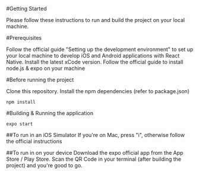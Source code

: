 #Getting Started

Please follow these instructions to run and build the project on your local machine.

#Prerequisites

Follow the official guide "Setting up the development environment" to set up your local machine to develop iOS and Android applications with React Native.
Install the latest xCode version.
Follow the official guide to install node.js & expo on your machine

#Before running the project

Clone this repository.
Install the npm dependencies (refer to package.json)

```npm install```


#Building & Running the application

```expo start```

##To run in an iOS Simulator
If you're on Mac, press "i", otherwise follow the official instructions

##To run in on your device
Download the expo official app from the App Store / Play Store.
Scan the QR Code in your terminal (after building the project) and you're good to go.
